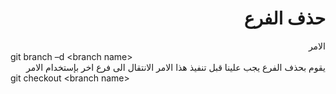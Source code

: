 # <div dir="rtl">حذف الفرع</div>

<div dir="rtl">
الامر
<div dir= "ltr">
git branch –d &ltbranch name&gt
</div>
يقوم بحذف الفرع يجب علينا قبل تنفيذ هذا الامر
الانتقال الى فرع اخر بإستخدام الامر
<div dir= "ltr">
git checkout &ltbranch name&gt
</div>
</div>